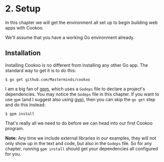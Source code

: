 # 2. Setup

In this chapter we will get the environment all set up to begin building
web apps with Cookoo.

We'll assume that you have a working Go environment already.

## Installation

Installing Cookoo is no different from installing any other Go app. The
standard way to get it is to do this:

```
$ go get github.com/Masterminds/cookoo
```

I am a big fan of [gpm](https://github.com/pote/gpm), which uses a
`Godeps` file to declare a project's dependencies. You may notice the
`Godeps` file in this chapter. If you want to use `gpm` (and I suggest
also using [gvp](https://github.com/pote/gvp)), then you can skip the
`go get` step and do this instead:

```
$ gpm install
```

That's really all we need to do before we can head into our first Cookoo
program.

**Note:** Any time we include external libraries in our examples, they
will not only show up in the text and code, but also in the `Godeps`
file. So for any chapter, running `gpm install` should get your
dependencies all configured for you.
